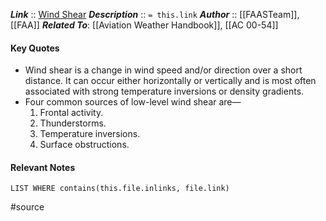 ***Link***      :: [Wind Shear](https://www.faasafety.gov/files/gslac/library/documents/2011/aug/56407/faa%20p-8740-40%20windshear%5Bhi-res%5D%20branded.pdf)
***Description***      :: `= this.link`
***Author*** :: [[FAASTeam]], [[FAA]]
***Related To***: [[Aviation Weather Handbook]], [[AC 00-54]]

#### Key Quotes
* Wind shear is a change in wind speed and/or direction over a short distance. It can occur either horizontally or vertically and is most often associated with strong temperature inversions or density gradients.
* Four common sources of low-level wind shear are—
	1. Frontal activity.
	2. Thunderstorms.
	3. Temperature inversions.
	4. Surface obstructions.

#### Relevant Notes
```dataview
LIST WHERE contains(this.file.inlinks, file.link)
```

#source